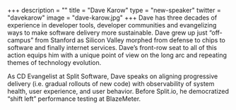 +++
description = ""
title = "Dave Karow"
type = "new-speaker"
twitter = "davekarow"
image = "dave-karow.jpg"
+++
Dave has three decades of experience in developer tools, developer communities and evangelizing ways to make software delivery more sustainable. Dave grew up just “off-campus” from Stanford as Silicon Valley morphed from defense to chips to software and finally internet services. Dave’s front-row seat to all of this action equips him with a unique point of view on the long arc and repeating themes of technology evolution.

As CD Evangelist at Split Software, Dave speaks on aligning progressive delivery (i.e. gradual rollouts of new code) with observability of system health, user experience, and user behavior. Before Split.io, he democratized “shift left” performance testing at BlazeMeter.